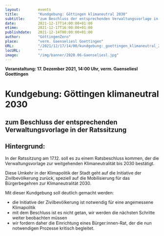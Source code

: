 ```yaml
---
layout:        events
title:         "Kundgebung: Göttingen klimaneutral 2030"
subtitle:      "zum Beschluss der entsprechenden Verwaltungsvorlage in der Ratssitzung"
date:          2021-12-17T14:00:00+01:00
etime:         2021-12-17T16:00:00+01:00
publishdate:   2021-12-14T00:00:00+01:00
author:        "GöttingenZero"
place:         "verm. Gaenseliesl Goettingen"
URL:           "/2021/12/17/14/00/kundgebung:_goettingen_klimaneutral_2030"
locURL:        ""
image:         "/img/banner/2020.06-Gaenseliesl.jpg"
---
```


**Veranstaltung: 17. Dezember 2021, 14:00 Uhr, verm. Gaenseliesl Goettingen**

Kundgebung: Göttingen klimaneutral 2030
===========

zum Beschluss der entsprechenden Verwaltungsvorlage in der Ratssitzung
-----------

Hintergrund:
-----------

In der Ratssitzung am 17.12. soll es zu einem Ratsbeschluss kommen, der die 
Verwaltungsvorlage zur weitgehenden Klimaneutralität bis 2030
bestätigt. 

Diese Umkehr in der Klimapolitik der Stadt geht auf die Initiative der Zivilbevölkerung
zurück, speziell auf die Mobilisierung für das Bürgerbegehren zur Klimaneutralität 2030.

Mit dieser Kundgebung soll deutlich gemacht werden:

- die Initiative der Zivilbevölkerung ist notwendig für eine angemessene
  Klimapolitik
- mit dem Beschluss ist es nicht getan, wir werden die nächsten Schritte weiter beobachten müssen
- wir fordern daher die Einrichtung eines Bürger:innen-Rat, der die nun notwendigen Prozesse kritisch begleitet.

